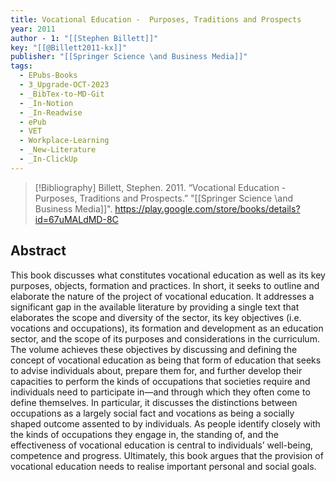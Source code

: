 ```yaml
---
title: Vocational Education -  Purposes, Traditions and Prospects
year: 2011
author - 1: "[[Stephen Billett]]"
key: "[[@Billett2011-kx]]"
publisher: "[[Springer Science \and Business Media]]"
tags:
  - EPubs-Books
  - 3_Upgrade-OCT-2023
  - _BibTex-to-MD-Git
  - _In-Notion
  - _In-Readwise
  - ePub
  - VET
  - Workplace-Learning
  - _New-Literature
  - _In-ClickUp
---
```


> [!Bibliography]
> Billett, Stephen. 2011. “Vocational Education -  Purposes, Traditions and Prospects.” "[[Springer Science \and Business Media]]". https://play.google.com/store/books/details?id=67uMALdMD-8C

## Abstract
This book discusses what constitutes vocational education as well as its key purposes, objects, formation and practices. In short, it seeks to outline and elaborate the nature of the project of vocational education. It addresses a significant gap in the available literature by providing a single text that elaborates the scope and diversity of the sector, its key objectives (i.e. vocations and occupations), its formation and development as an education sector, and the scope of its purposes and considerations in the curriculum. The volume achieves these objectives by discussing and defining the concept of vocational education as being that form of education that seeks to advise individuals about, prepare them for, and further develop their capacities to perform the kinds of occupations that societies require and individuals need to participate in—and through which they often come to define themselves. In particular, it discusses the distinctions between occupations as a largely social fact and vocations as being a socially shaped outcome assented to by individuals. As people identify closely with the kinds of occupations they engage in, the standing of, and the effectiveness of vocational education is central to individuals’ well-being, competence and progress. Ultimately, this book argues that the provision of vocational education needs to realise important personal and social goals.